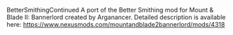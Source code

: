 BetterSmithingContinued
A port of the Better Smithing mod for Mount & Blade II: Bannerlord created by Arganancer﻿.
Detailed description is available here: https://www.nexusmods.com/mountandblade2bannerlord/mods/4318